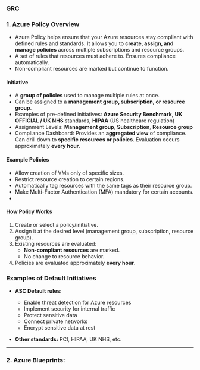 ### GRC

### 1. Azure Policy Overview

- Azure Policy helps ensure that your Azure resources stay compliant with defined rules and standards. It allows you to **create, assign, and manage policies** across multiple subscriptions and resource groups.
- A set of rules that resources must adhere to. Ensures compliance automatically.
- Non-compliant resources are marked but continue to function.

#### Initiative
- A **group of policies** used to manage multiple rules at once.
- Can be assigned to a **management group, subscription, or resource group**.
- Examples of pre-defined initiatives: **Azure Security Benchmark**,  **UK OFFICIAL / UK NHS** standards, **HIPAA** (US healthcare regulation)
- Assignment Levels: **Management group**, **Subscription**, **Resource group**
- Compliance Dashboard: Provides an **aggregated view** of compliance. Can drill down to **specific resources or policies**. Evaluation occurs approximately **every hour**.

#### Example Policies
- Allow creation of VMs only of specific sizes.
- Restrict resource creation to certain regions.
- Automatically tag resources with the same tags as their resource group.
- Make Multi-Factor Authentication (MFA) mandatory for certain accounts.
- 
#### How Policy Works
1. Create or select a policy/initiative.
2. Assign it at the desired level (management group, subscription, resource group).
3. Existing resources are evaluated:
   - **Non-compliant resources** are marked.
   - No change to resource behavior.
4. Policies are evaluated approximately **every hour**.

### Examples of Default Initiatives
- **ASC Default rules:**
  - Enable threat detection for Azure resources
  - Implement security for internal traffic
  - Protect sensitive data
  - Connect private networks
  - Encrypt sensitive data at rest

- **Other standards:** PCI, HIPAA, UK NHS, etc.

---

### 2. Azure Blueprints:



